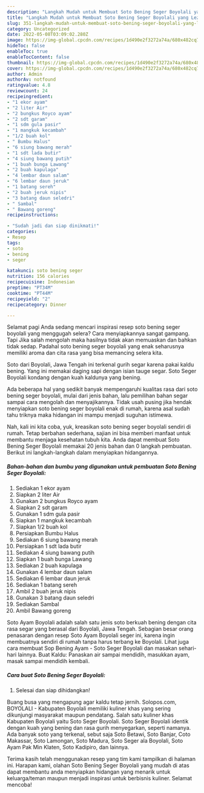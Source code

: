 ```yaml
---
description: "Langkah Mudah untuk Membuat Soto Bening Seger Boyolali yang Lezat, Buat Buka Puasa Enak Banget"
title: "Langkah Mudah untuk Membuat Soto Bening Seger Boyolali yang Lezat, Buat Buka Puasa Enak Banget"
slug: 351-langkah-mudah-untuk-membuat-soto-bening-seger-boyolali-yang-lezat-buat-buka-puasa-enak-banget
category: Uncategorized
date: 2022-05-08T03:09:02.280Z
image: https://img-global.cpcdn.com/recipes/1d490e2f3272a74a/680x482cq70/soto-bening-seger-boyolali-foto-resep-utama.jpg
hideToc: false
enableToc: true
enableTocContent: false
thumbnail: https://img-global.cpcdn.com/recipes/1d490e2f3272a74a/680x482cq70/soto-bening-seger-boyolali-foto-resep-utama.jpg
cover: https://img-global.cpcdn.com/recipes/1d490e2f3272a74a/680x482cq70/soto-bening-seger-boyolali-foto-resep-utama.jpg
author: Admin
authorAv: notfound
ratingvalue: 4.8
reviewcount: 24
recipeingredient:
- "1 ekor ayam"
- "2 liter Air"
- "2 bungkus Royco ayam"
- "2 sdt garam"
- "1 sdm gula pasir"
- "1 mangkuk kecambah"
- "1/2 buah kol"
- " Bumbu Halus"
- "6 siung bawang merah"
- "1 sdt lada butir"
- "4 siung bawang putih"
- "1 buah bunga Lawang"
- "2 buah kapulaga"
- "4 lembar daun salam"
- "6 lembar daun jeruk"
- "1 batang sereh"
- "2 buah jeruk nipis"
- "3 batang daun seledri"
- " Sambal"
- " Bawang goreng"
recipeinstructions:

- "Sudah jadi dan siap dinikmati!"
categories:
- Resep
tags:
- soto
- bening
- seger

katakunci: soto bening seger 
nutrition: 156 calories
recipecuisine: Indonesian
preptime: "PT34M"
cooktime: "PT44M"
recipeyield: "2"
recipecategory: Dinner

---
```



Selamat pagi Anda sedang mencari inspirasi resep soto bening seger boyolali yang menggugah selera? Cara menyiapkannya sangat gampang. Tapi Jika salah mengolah maka hasilnya tidak akan memuaskan dan bahkan tidak sedap. Padahal soto bening seger boyolali yang enak seharusnya memiliki aroma dan cita rasa yang bisa memancing selera kita.


Soto dari Boyolali, Jawa Tengah ini terkenal gurih segar karena pakai kaldu bening. Yang ini memakai daging sapi dengan isian tauge segar. Soto Seger Boyolali kondang dengan kuah kaldunya yang bening.

Ada beberapa hal yang sedikit banyak mempengaruhi kualitas rasa dari soto bening seger boyolali, mulai dari jenis bahan, lalu pemilihan bahan segar sampai cara mengolah dan menyajikannya. Tidak usah pusing jika hendak menyiapkan soto bening seger boyolali enak di rumah, karena asal sudah tahu triknya maka hidangan ini mampu menjadi suguhan istimewa.


Nah, kali ini kita coba, yuk, kreasikan soto bening seger boyolali sendiri di rumah. Tetap berbahan sederhana, sajian ini bisa memberi manfaat untuk membantu menjaga kesehatan tubuh kita. Anda dapat membuat Soto Bening Seger Boyolali memakai 20 jenis bahan dan 0 langkah pembuatan. Berikut ini langkah-langkah dalam menyiapkan hidangannya.

<!--inarticleads1-->

##### Bahan-bahan dan bumbu yang digunakan untuk pembuatan Soto Bening Seger Boyolali:

1. Sediakan 1 ekor ayam
1. Siapkan 2 liter Air
1. Gunakan 2 bungkus Royco ayam
1. Siapkan 2 sdt garam
1. Gunakan 1 sdm gula pasir
1. Siapkan 1 mangkuk kecambah
1. Siapkan 1/2 buah kol
1. Persiapkan  Bumbu Halus
1. Sediakan 6 siung bawang merah
1. Persiapkan 1 sdt lada butir
1. Sediakan 4 siung bawang putih
1. Siapkan 1 buah bunga Lawang
1. Sediakan 2 buah kapulaga
1. Gunakan 4 lembar daun salam
1. Sediakan 6 lembar daun jeruk
1. Sediakan 1 batang sereh
1. Ambil 2 buah jeruk nipis
1. Gunakan 3 batang daun seledri
1. Sediakan  Sambal
1. Ambil  Bawang goreng


Soto Ayam Boyolali adalah salah satu jenis soto berkuah bening dengan cita rasa segar yang berasal dari Boyolali, Jawa Tengah. Sebagian besar orang penasaran dengan resep Soto Ayam Boyolali seger ini, karena ingin membuatnya sendiri di rumah tanpa harus terbang ke Boyolali. Lihat juga cara membuat Sop Bening Ayam - Soto Seger Boyolali dan masakan sehari-hari lainnya. Buat Kaldu: Panaskan air sampai mendidih, masukkan ayam, masak sampai mendidih kembali. 

<!--inarticleads2-->

##### Cara buat Soto Bening Seger Boyolali:


1. Selesai dan siap dihidangkan!

Buang busa yang mengapung agar kaldu tetap jernih. Solopos.com, BOYOLALI - Kabupaten Boyolali memiliki kuliner khas yang sering dikunjungi masyarakat maupun pendatang. Salah satu kuliner khas Kabupaten Boyolali yaitu Soto Seger Boyolali. Soto Seger Boyolali identik dengan kuah yang bening dan rasa gurih menyegarkan, seperti namanya. Ada banyak soto yang terkenal, sebut saja Soto Betawi, Soto Banjar, Coto Makassar, Soto Lamongan, Soto Madura, Soto Seger ala Boyolali, Soto Ayam Pak Min Klaten, Soto Kadipiro, dan lainnya. 

Terima kasih telah menggunakan resep yang tim kami tampilkan di halaman ini. Harapan kami, olahan Soto Bening Seger Boyolali yang mudah di atas dapat membantu anda menyiapkan hidangan yang menarik untuk keluarga/teman maupun menjadi inspirasi untuk berbisnis kuliner. Selamat mencoba!
